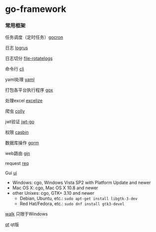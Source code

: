 # go-framework

  ### 常用框架

  任务调度（定时任务）[gocron](https://github.com/jasonlvhit/gocron)
  
  日志 [logrus](https://github.com/sirupsen/logrus)
  
  日志切分 [file-rotatelogs](https://github.com/lestrrat-go/file-rotatelogs)
  
  命令行 [cli](https://github.com/urfave/cli)

  yaml处理 [yaml](https://github.com/go-yaml/yaml)
  
  打包各平台执行程序 [gox](https://github.com/mitchellh/gox)
  
  处理excel [excelize](https://github.com/360EntSecGroup-Skylar/excelize)
  
  爬虫 [colly](https://github.com/gocolly/colly)
  
  jwt验证 [jwt-go](https://github.com/dgrijalva/jwt-go)
  
  权限 [casbin](https://github.com/casbin/casbin)
  
  数据库操作 [gorm](https://github.com/jinzhu/gorm)
  
  web路由 [gin](https://github.com/gin-gonic/gin)
  
  request [req](https://github.com/imroc/req)

  Gui
  [ui](https://github.com/andlabs/ui) 
  - Windows: cgo, Windows Vista SP2 with Platform Update and newer
  - Mac OS X: cgo, Mac OS X 10.8 and newer
  - other Unixes: cgo, GTK+ 3.10 and newer
	  - Debian, Ubuntu, etc.: `sudo apt-get install libgtk-3-dev`
	  - Red Hat/Fedora, etc.: `sudo dnf install gtk3-devel`
    
  [walk](https://github.com/lxn/walk) 只限于Windows
  
  [qt](https://github.com/therecipe/qt) qt版
